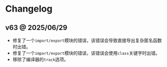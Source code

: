 # Changelog

## v63 @ 2025/06/29

- 修复了一个`import/export`模块的错误，该错误会导致直接导出复杂匿名函数时出错。
- 修复了一个`import/export`模块的错误，该错误会使用`class`关键字时出错。
- 移除了编译器的`track`选项。
